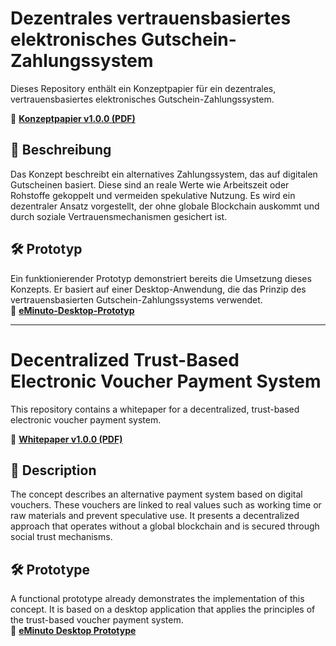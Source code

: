 # Dezentrales vertrauensbasiertes elektronisches Gutschein-Zahlungssystem

Dieses Repository enthält ein Konzeptpapier für ein dezentrales, vertrauensbasiertes elektronisches Gutschein-Zahlungssystem.  

📄 **[Konzeptpapier v1.0.0 (PDF)](https://github.com/minutogit/decentralized-voucher-payment-system/releases/latest/download/Gutschein-Zahlungssystem.pdf)**  

## 📜 Beschreibung
Das Konzept beschreibt ein alternatives Zahlungssystem, das auf digitalen Gutscheinen basiert. Diese sind an reale Werte wie Arbeitszeit oder Rohstoffe gekoppelt und vermeiden spekulative Nutzung. Es wird ein dezentraler Ansatz vorgestellt, der ohne globale Blockchain auskommt und durch soziale Vertrauensmechanismen gesichert ist.

## 🛠 Prototyp  
Ein funktionierender Prototyp demonstriert bereits die Umsetzung dieses Konzepts. Er basiert auf einer Desktop-Anwendung, die das Prinzip des vertrauensbasierten Gutschein-Zahlungssystems verwendet.  
📂 **[eMinuto-Desktop-Prototyp](https://github.com/minutogit/eMinuto-Desktop-Prototype)**  

---

# Decentralized Trust-Based Electronic Voucher Payment System

This repository contains a whitepaper for a decentralized, trust-based electronic voucher payment system.

📄 **[Whitepaper v1.0.0 (PDF)](https://github.com/minutogit/decentralized-voucher-payment-system/releases/latest/download/Voucher-Payment-System.pdf)**

## 📜 Description

The concept describes an alternative payment system based on digital vouchers. These vouchers are linked to real values such as working time or raw materials and prevent speculative use. It presents a decentralized approach that operates without a global blockchain and is secured through social trust mechanisms.

## 🛠 Prototype  
A functional prototype already demonstrates the implementation of this concept. It is based on a desktop application that applies the principles of the trust-based voucher payment system.  
📂 **[eMinuto Desktop Prototype](https://github.com/minutogit/eMinuto-Desktop-Prototype)**  
